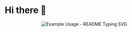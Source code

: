 # Hi there 👋


<p align="center">
  <img src="https://readme-typing-svg.demolab.com/?lines=Dart+/+Flutter+Developer!;Graphic+Designer!;Python+!&font=Fira%20Code&center=true&width=380&height=50&duration=4000&pause=1000" alt="Example Usage - README Typing SVG">
</p>

<!--
**HoveredCube/HoveredCube** is a ✨ _special_ ✨ repository because its `README.md` (this file) appears on your GitHub profile.

Here are some ideas to get you started:

- 🔭 I’m currently working on ...
- 🌱 I’m currently learning ...
- 👯 I’m looking to collaborate on ...
- 🤔 I’m looking for help with ...
- 💬 Ask me about ...
- 📫 How to reach me: ...
- 😄 Pronouns: ...
- ⚡ Fun fact: ...
-->
